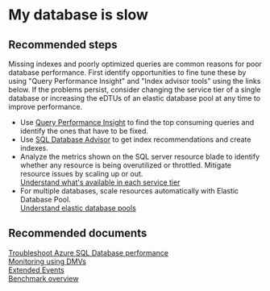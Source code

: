 <properties
	pageTitle="My database is slow"
	description="My database is slow"
	service="microsoft.sql"
	resource="servers"
	authors="kasparks"
	displayOrder="6"
	selfHelpType="resource"
	supportTopicIds=""
	resourceTags="databases, servers"
	productPesIds=""
	cloudEnvironments="public"
/>

# My database is slow

## **Recommended steps**
Missing indexes and poorly optimized queries are common reasons for poor database performance. First identify opportunities to fine tune these by using "Query Performance Insight" and "Index advisor tools" using the links below. If the problems persist, consider changing the service tier of a single database or increasing the eDTUs of an elastic database pool at any time to improve performance.

* Use [Query Performance Insight](data-blade:SqlAzureExtension.QueryPerformanceBlade) to find the top consuming queries and identify the ones that have to be fixed.
* Use [SQL Database Advisor](data-blade:SqlAzureExtension.DatabaseRecommendationBlade) to get index recommendations and create indexes.
* Analyze the metrics shown on the SQL server resource blade to identify whether any resource is being overutilized or throttled. Mitigate resource issues by scaling up or out.<br>
[Understand what's available in each service tier](https://azure.microsoft.com/documentation/articles/sql-database-service-tiers/)
* For multiple databases,  scale resources automatically with Elastic Database Pool.<br>
[Understand elastic database pools](https://azure.microsoft.com/documentation/articles/sql-database-elastic-pool-guidance/)

## **Recommended documents**
[Troubleshoot Azure SQL Database performance](https://azure.microsoft.com/documentation/articles/sql-database-troubleshoot-performance/)<br>
[Monitoring using DMVs](https://azure.microsoft.com/documentation/articles/sql-database-monitoring-with-dmvs/)<br>
[Extended Events](https://azure.microsoft.com/documentation/articles/sql-database-xevent-db-diff-from-svr/)<br>
[Benchmark overview](https://azure.microsoft.com/documentation/articles/sql-database-benchmark-overview/)
